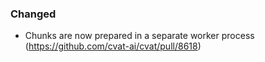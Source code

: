 ### Changed

- Chunks are now prepared in a separate worker process
  (<https://github.com/cvat-ai/cvat/pull/8618>)
